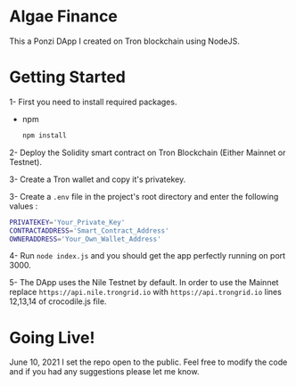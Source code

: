 # Algae Finance

This a Ponzi DApp I created on Tron blockchain using NodeJS.

<!-- GETTING STARTED -->
# Getting Started

1- First you need to install required packages.
* npm
  ```sh
  npm install
  ```
2- Deploy the Solidity smart contract on Tron Blockchain (Either Mainnet or Testnet).

3- Create a Tron wallet and copy it's privatekey.

3- Create a `.env` file in the project's root directory and enter the following values :
```sh
PRIVATEKEY='Your_Private_Key'
CONTRACTADDRESS='Smart_Contract_Address'
OWNERADDRESS='Your_Own_Wallet_Address'
```

4- Run `node index.js` and you should get the app perfectly running on port 3000.

5- The DApp uses the Nile Testnet by default. In order to use the Mainnet replace `https://api.nile.trongrid.io` with `https://api.trongrid.io` lines 12,13,14 of crocodile.js file.

# Going Live!
June 10, 2021
  I set the repo open to the public. Feel free to modify the code and if you had any suggestions please let me know. 
